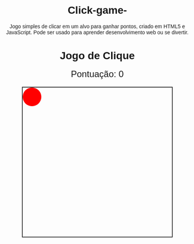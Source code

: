 # Click-game-
Jogo simples de clicar em um alvo para ganhar pontos, criado em HTML5 e JavaScript. Pode ser usado para aprender desenvolvimento web ou se divertir.
<!DOCTYPE html>
<html lang="pt-BR">
<head>
<meta charset="UTF-8" />
<title>Jogo de Clique para Pontuar</title>
<style>
  body { font-family: Arial, sans-serif; text-align: center; padding: 40px; }
  #gameArea { margin: 20px auto; width: 400px; height: 400px; border: 2px solid #333; position: relative; }
  #target { width: 50px; height: 50px; background-color: red; border-radius: 50%; position: absolute; cursor: pointer; }
  #score { font-size: 24px; }
</style>
</head>
<body>
<h1>Jogo de Clique</h1>
<div id="score">Pontuação: 0</div>
<div id="gameArea">
  <div id="target"></div>
</div>

<script>
  let score = 0;
  const target = document.getElementById('target');
  const gameArea = document.getElementById('gameArea');
  const scoreDisplay = document.getElementById('score');

  function moveTarget() {
    const maxX = gameArea.clientWidth - target.clientWidth;
    const maxY = gameArea.clientHeight - target.clientHeight;
    const randomX = Math.floor(Math.random() * maxX);
    const randomY = Math.floor(Math.random() * maxY);
    target.style.left = randomX + 'px';
    target.style.top = randomY + 'px';
  }

  target.addEventListener('click', () => {
    score += 1;
    scoreDisplay.textContent = 'Pontuação: ' + score;
    moveTarget();
  });

  // Inicializa o alvo numa posição aleatória
  moveTarget();
</script>
</body>
</html>
